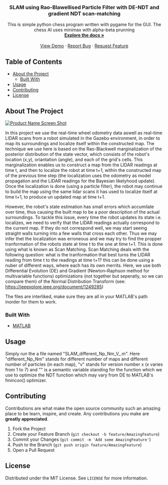 
<!-- PROJECT LOGO -->
<br />
<p align="center">
  <a href="https://github.com/nadavleh/Chess_AI">
  </a>

  <h3 align="center">SLAM using Rao-Blawellised Particle Filter with DE-NDT and gradient NDT scan-matching</h3>

  <p align="center">
    This is simple python chess program written with pygame for the GUI. The chess AI uses minimax with alpha-beta prunning
    <br />
    <a href="https://github.com/nadavleh/Chess_AI"><strong>Explore the docs »</strong></a>
    <br />
    <br />
    <a href="https://github.com/nadavleh/Chess_AI">View Demo</a>
    ·
    <a href="https://github.com/nadavleh/Chess_AI/issues">Report Bug</a>
    ·
    <a href="https://github.com/nadavleh/Chess_AI/issues">Request Feature</a>
  </p>
</p>



<!-- TABLE OF CONTENTS -->
## Table of Contents

* [About the Project](#about-the-project)
  * [Built With](#built-with)
* [Usage](#usage)
* [Contributing](#contributing)
* [License](#license)



<!-- ABOUT THE PROJECT -->
## About The Project

[![Product Name Screen Shot][product-screenshot]](https://github.com/nadavleh/SLAM-Rao-Blackwellised-PF-with-DE-NDT-and-gradient-NDT-scan-matching/blob/master/screenshot.png)

In this project we use the real-time wheel odometry data aswell as real-time LIDAR scans from a robot simulated in the Gazebo environment, in order to map its surroundings and localize itself within the constructed map. The technique we use here is based on the Rao-Blackwell marginalization of the posterior distribution of the state vector, which consists of the robot's location (x,y), oriantation (angle), and each of the grid's cells. This marginalization enables us to construct a map from the LIDAR readings at time t, and then to localize the robot at time t+1, within the constructed map of the previous time step (the localization uses the odometry as model propagation and the LIDAR readings for the Bayesian likelyhood update). Once the localization is done (using a particle filter), the robot may continue to build the map using the same lidar scans it has used to localize itself at time t+1, to produce un updated map at time t+1. 

However, the robot's state estimation has small errors which accumilate over time, thus causing the built map to be a poor description of the actual surroundings. To tackle this issue, every time the robot updates its state i.e. localizes, we need to verify that the LIDAR readings actually correspond to the current map. If they do not correspond well, we may start seeing straight walls turning into a few walls that cross each other. Thus we may infer thet the localization was erroneous and we may try to find the propper tranformation of the robots state at time t to the one at time t+1. This is done using what is known as Scan Matching. Scan Matching deals with the following question: what is the tranformation that best turns the LIDAR reading from time t to the readings at time t+1? this can be done using a nuber of different ways, where each has its own merrits.
Here, we use both Differential Evolution (DE) and Gradient (Newton–Raphson method for multivariable functions) optimizations (not together but seperatly, so we can compare them) of the Normal Distribution Transform (see: https://ieeexplore.ieee.org/document/1249285)


The files are interliked, make sure they are all in your MATLAB's path inorder for them to work.
### Built With

* [MATLAB](https://www.mathworks.com/products/matlab.html)


## Usage
Simply run the a file named "SLAM_different_Np_Nm_V<x>_<NDT optimizer>.m". Here "different_Np_Nm" stands for different number of maps and different number of particles (in each map), "v<x>" stands for version number x (x varies from 1 to 7) and "<NDT optimizer>" is a semantic variable standing for the function which we use to optimize the NDT function which may vary from DE to MATLAB's fmincon() optimizer.

<!-- CONTRIBUTING -->
## Contributing

Contributions are what make the open source community such an amazing place to be learn, inspire, and create. Any contributions you make are **greatly appreciated**.

1. Fork the Project
2. Create your Feature Branch (`git checkout -b feature/AmazingFeature`)
3. Commit your Changes (`git commit -m 'Add some AmazingFeature'`)
4. Push to the Branch (`git push origin feature/AmazingFeature`)
5. Open a Pull Request



<!-- LICENSE -->
## License

Distributed under the MIT License. See `LICENSE` for more information.



<!-- MARKDOWN LINKS & IMAGES -->
<!-- https://www.markdownguide.org/basic-syntax/#reference-style-links -->
[contributors-shield]: https://img.shields.io/github/contributors/nadavleh/repo.svg?style=flat-square
[forks-shield]: https://img.shields.io/github/forks/nadavleh/repo.svg?style=flat-square
[forks-url]: https://github.com/nadavleh/repo/network/members
[stars-shield]: https://img.shields.io/github/stars/nadavleh/repo.svg?style=flat-square
[stars-url]: https://github.com/nadavleh/repo/stargazers
[issues-shield]: https://img.shields.io/github/issues/nadavleh/repo.svg?style=flat-square
[issues-url]: https://github.com/nadavleh/repo/issues
[license-shield]: https://img.shields.io/github/license/nadavleh/repo.svg?style=flat-square
[product-screenshot]: https://github.com/nadavleh/SLAM-Rao-Blackwellised-PF-with-DE-NDT-and-gradient-NDT-scan-matching/blob/master/screenshot.png

